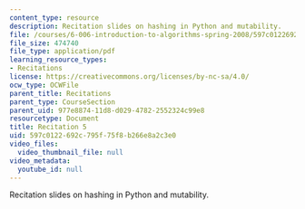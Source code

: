 ```yaml
---
content_type: resource
description: Recitation slides on hashing in Python and mutability.
file: /courses/6-006-introduction-to-algorithms-spring-2008/597c0122692c795f75f8b266e8a2c3e0_recitation05.pdf
file_size: 474740
file_type: application/pdf
learning_resource_types:
- Recitations
license: https://creativecommons.org/licenses/by-nc-sa/4.0/
ocw_type: OCWFile
parent_title: Recitations
parent_type: CourseSection
parent_uid: 977e8874-11d8-d029-4782-2552324c99e8
resourcetype: Document
title: Recitation 5
uid: 597c0122-692c-795f-75f8-b266e8a2c3e0
video_files:
  video_thumbnail_file: null
video_metadata:
  youtube_id: null
---
```

Recitation slides on hashing in Python and mutability.